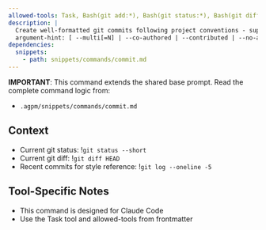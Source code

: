 ```yaml
---
allowed-tools: Task, Bash(git add:*), Bash(git status:*), Bash(git diff:*), Bash(git commit:*), Bash(git log:*), Bash(git show:*), Read, Glob, Grep, TodoWrite
description: |
  Create well-formatted git commits following project conventions - supports single or multiple logically grouped commits
  argument-hint: [ --multi[=N] | --co-authored | --contributed | --no-attribution | --include-untracked ] [ paths... ] [ message ] - e.g., "--multi" or "--multi=3" for multiple commits or "tests/" for specific paths
dependencies:
  snippets:
    - path: snippets/commands/commit.md
---
```


**IMPORTANT**: This command extends the shared base prompt. Read the complete command logic from:

- `.agpm/snippets/commands/commit.md`

## Context

- Current git status: !`git status --short`
- Current git diff: !`git diff HEAD`
- Recent commits for style reference: !`git log --oneline -5`

## Tool-Specific Notes

- This command is designed for Claude Code
- Use the Task tool and allowed-tools from frontmatter
